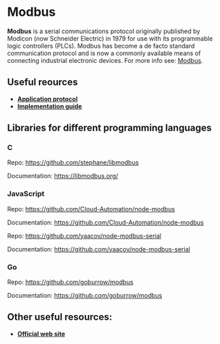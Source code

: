 # Modbus

**Modbus** is a serial communications protocol originally published by Modicon (now Schneider Electric) in 1979 
for use with its programmable logic controllers (PLCs). Modbus has become a de facto standard communication protocol
and is now a commonly available means of connecting industrial electronic devices. For more info see: [Modbus](https://en.wikipedia.org/wiki/Modbus).

## Useful reources

- **[Application protocol](/resources/modbus/modbus_application_protocol.pdf)**
- **[Implementation guide](/resources/modbus/modbus_implementation_guide.pdf)**

## Libraries for different programming languages

### C

Repo: https://github.com/stephane/libmodbus

Documentation: https://libmodbus.org/

### JavaScript 

Repo: https://github.com/Cloud-Automation/node-modbus

Documentation: https://github.com/Cloud-Automation/node-modbus

Repo: https://github.com/yaacov/node-modbus-serial

Documentation: https://github.com/yaacov/node-modbus-serial 
 
### Go

Repo: https://github.com/goburrow/modbus

Documentation: https://github.com/goburrow/modbus

## Other useful resources:

- **[Official web site](http://www.modbus.org/)**
